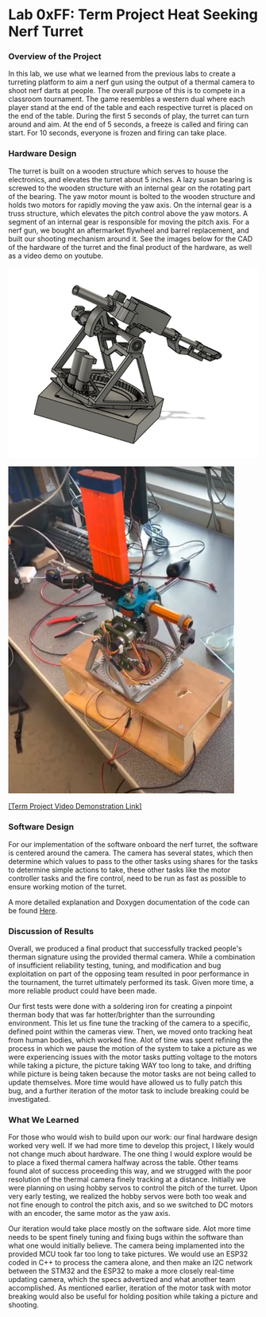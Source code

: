 # Lab 0xFF: Term Project Heat Seeking Nerf Turret

### Overview of the Project
In this lab, we use what we learned from the previous labs to create a turreting platform to aim a nerf gun using the 
output of a thermal camera to shoot nerf darts at people. The overall purpose of this is to compete in a classroom 
tournament. The game resembles a western dual where each player stand at the end of the table and each respective turret
is placed on the end of the table. During the first 5 seconds of play, the turret can turn around and aim. At the end of 
5 seconds, a freeze is called and firing can start. For 10 seconds, everyone is frozen and firing can take place.

### Hardware Design

The turret is built on a wooden structure which serves to house the electronics, and elevates the turret about 5 inches. 
A lazy susan bearing is screwed to the wooden structure with an internal gear on the rotating part of the bearing. 
The yaw motor mount is bolted to the wooden structure and holds two motors for rapidly moving the yaw axis. On the 
internal gear is a truss structure, which elevates the pitch control above the yaw motors. A segment of an internal gear
is responsible for moving the pitch axis. For a nerf gun, we bought an aftermarket flywheel and barrel replacement, and 
built our shooting mechanism around it. See the images below for the CAD of the hardware of the turret and the final 
product of the hardware, as well as a video demo on youtube.

![Project Final Product](cadpic.png)

![Project Final Product](termproj.png)

[[Term Project Video Demonstration Link]](https://youtube.com/shorts/cGrDZCYPnl0)

### Software Design

For our implementation of the software onboard the nerf turret, the software is centered around the camera. The camera
has several states, which then determine which values to pass to the other tasks using shares for the tasks to determine
simple actions to take, these other tasks like the motor controller tasks and the fire control, need to be run as fast 
as possible to ensure working motion of the turret.

A more detailed explanation and Doxygen documentation of the code can be found [Here](https://peytia.github.io/ME405_Term_Proj/). 

### Discussion of Results

Overall, we produced a final product that successfully tracked people's therman signature using the provided thermal
camera. While a combination of insufficient reliability testing, tuning, and modification and bug exploitation on part
of the opposing team resulted in poor performance in the tournament, the turret ultimately performed its task. Given
more time, a more reliable product could have been made.

Our first tests were done with a soldering iron for creating a pinpoint therman body that was far hotter/brighter than
the surrounding environment. This let us fine tune the tracking of the camera to a specific, defined point within the 
cameras view. Then, we moved onto tracking heat from human bodies, which worked fine. Alot of time was spent refining 
the process in which we pause the motion of the system to take a picture as we were experiencing issues with the motor
tasks putting voltage to the motors while taking a picture, the picture taking WAY too long to take, and drifting while
picture is being taken because the motor tasks are not being called to update themselves. More time would have allowed us
to fully patch this bug, and a further iteration of the motor task to include breaking could be investigated.

### What We Learned

For those who would wish to build upon our work: our final hardware design worked very well. If we had more time to
develop this project, I likely would not change much about hardware. The one thing I would explore would be to place a 
fixed thermal camera halfway across the table. Other teams found alot of success proceeding this way, and we strugged with 
the poor resolution of the thermal camera finely tracking at a distance. Initially we were planning on using hobby servos
to control the pitch of the turret. Upon very early testing, we realized the hobby servos were both too weak and not fine
enough to control the pitch axis, and so we switched to DC motors with an encoder, the same motor as the yaw axis.

Our iteration would take place mostly on the software side. Alot more time needs to be spent finely tuning and fixing bugs
within the software than what one would initially believe. The camera being implamented into the provided MCU took far
too long to take pictures. We would use an ESP32 coded in C++ to process the camera alone, and then make an I2C network 
between the STM32 and the ESP32 to make a more closely real-time updating camera, which the specs advertized and what
another team accomplished. As mentioned earlier, iteration of the motor task with motor breaking would also be useful for 
holding position while taking a picture and shooting.
